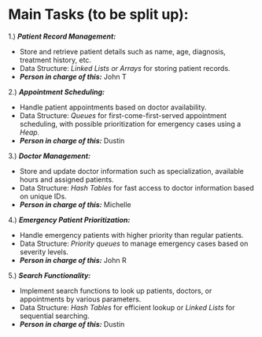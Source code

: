 # Main Tasks (to be split up):

1.) ***Patient Record Management:***
- Store and retrieve patient details such as name, age, diagnosis, treatment history, etc.
- Data Structure: *Linked Lists or Arrays* for storing patient records.
- ***Person in charge of this:*** John T

2.) ***Appointment Scheduling:***
- Handle patient appointments based on doctor availability.
- Data Structure: *Queues* for first-come-first-served appointment scheduling, with possible prioritization for emergency cases using a *Heap.*
- ***Person in charge of this:*** Dustin

3.) ***Doctor Management:***
- Store and update doctor information such as specialization, available hours and assigned patients.
- Data Structure: *Hash Tables* for fast access to doctor information based on unique IDs.
- ***Person in charge of this:*** Michelle

4.) ***Emergency Patient Prioritization:***
- Handle emergency patients with higher priority than regular patients.
- Data Structure: *Priority queues* to manage emergency cases based on severity levels.
- ***Person in charge of this:*** John R

5.) ***Search Functionality:***
- Implement search functions to look up patients, doctors, or appointments by various parameters.
- Data Structure: *Hash Tables* for efficient lookup or *Linked Lists* for sequential searching.
- ***Person in charge of this:*** Dustin
